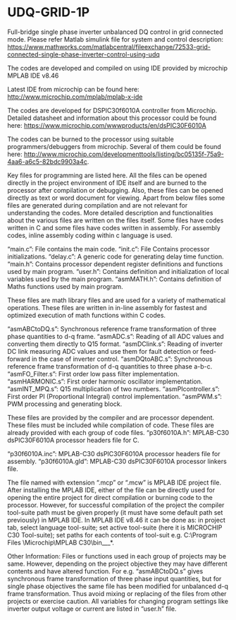 # UDQ-GRID-1P

Full-bridge single phase inverter unbalanced DQ control in grid connected mode. Please refer Matlab simulink file for system and control description: https://www.mathworks.com/matlabcentral/fileexchange/72533-grid-connected-single-phase-inverter-control-using-udq

The codes are developed and compiled on using IDE provided by microchip MPLAB IDE v8.46

Latest IDE from microchip can be found here: http://www.microchip.com/mplab/mplab-x-ide

The codes are developed for DSPIC30f6010A controller from Microchip. Detailed datasheet and information about this processor could be found here: https://www.microchip.com/wwwproducts/en/dsPIC30F6010A

The codes can be burned to the processor using suitable programmers/debuggers from microchip. Several of them could be found here: http://www.microchip.com/developmenttools/listing/bc05135f-75a9-4aa6-a6c5-82bdc9903a4c.

Key files for programming are listed here. All the files can be opened directly in the project environment of IDE itself and are burned to the processor after compilation or debugging. Also, these files can be opened directly as text or word document for viewing. Apart from below files some files are generated during compilation and are not relevant for understanding the codes.
More detailed description and functionalities about the various files are written on the files itself. Some files have codes written in C and some files have codes written in assembly. For assembly codes, inline assembly coding within c language is used. 

“main.c”: File contains the main code. 
“init.c”: File Contains processor initializations. 
“delay.c”: A generic code for generating delay time function. 
“main.h”: Contains processor dependent register definitions and functions used by main program. “user.h”: Contains definition and initialization of local variables used by the main program. 
“asmMATH.h”: Contains definition of Maths functions used by main program.

These files are math library files and are used for a variety of mathematical operations. These files are written in in-line assembly for fastest and optimized execution of math functions within C codes. 

“asmABCtoDQ.s”: Synchronous reference frame transformation of three phase quantities to d-q frame. 
“asmADC.s”: Reading of all ADC values and converting them directly to Q15 format. 
“asmDClink.s”: Reading of inverter DC link measuring ADC values and use them for fault detection or feed-forward in the case of inverter control. 
“asmDQtoABC.s”: Synchronous reference frame transformation of d-q quantities to three phase a-b-c. 
“asmFO_Filter.s”: First order low pass filter implementation. 
“asmHARMONIC.s”: First order harmonic oscillator implementation. 
“asmINT_MPQ.s”: Q15 multiplication of two numbers. 
“asmPIcontroller.s”: First order PI (Proportional Integral) control implementation. 
“asmPWM.s”: PWM processing and generating block.

These files are provided by the compiler and are processor dependent. These files must be included while compilation of code. These files are already provided with each group of code files. “p30f6010A.h”: MPLAB-C30 dsPIC30F6010A processor headers file for C. 

“p30f6010A.inc”: MPLAB-C30 dsPIC30F6010A processor headers file for assembly. 
“p30f6010A.gld”: MPLAB-C30 dsPIC30F6010A processor linkers file.

The file named with extension “.mcp” or “.mcw” is MPLAB IDE project file. After installing the MPLAB IDE, either of the file can be directly used for opening the entire project for direct compilation or burning code to the processor. However, for successful compilation of the project the compiler tool-suite path must be given properly (it must have some default path set previously) in MPLAB IDE. In MPLAB IDE v8.46 it can be done as: in project tab, select language tool-suite; set active tool-suite (here it is MICROCHIP C30 Tool-suite); set paths for each contents of tool-suit e.g. C:\Program Files \Microchip\MPLAB C30\bin___*.

Other Information: Files or functions used in each group of projects may be same. However, depending on the project objective they may have different contents and have altered function. For e.g. “asmABCtoDQ.s” gives synchronous frame transformation of three phase input quantities, but for single phase objectives the same file has been modified for unbalanced d-q frame transformation. Thus avoid mixing or replacing of the files from other projects or exercise caution. All variables for changing program settings like inverter output voltage or current are listed in “user.h” file.

